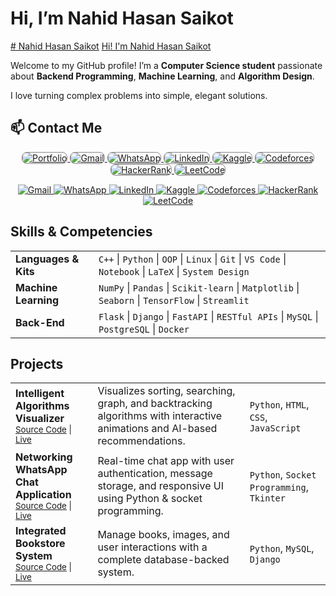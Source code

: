 # Hi, I’m Nahid Hasan Saikot
<a href="nahiiiiid.github.io"># Nahid Hasan Saikot</a>
[Hi! I'm Nahid Hasan Saikot](https://nahiiiiid.github.io)





Welcome to my GitHub profile! I’m a **Computer Science student** passionate about **Backend Programming**, **Machine Learning**, and **Algorithm Design**.  

I love turning complex problems into simple, elegant solutions.


## 📫 Contact Me

<p align="center">
  <!-- Personal Portfolio Website -->
  <a href="https://nahiiiiid.github.io" target="_blank">
    <img src="https://img.shields.io/badge/-?style=for-the-badge&logo=google-chrome&logoColor=black&color=ffffff00&labelColor=ffffff00" alt="Portfolio" style="border:1px solid #888; border-radius:8px;"/>
  </a>

  <!-- Gmail -->
  <a href="mailto:nahid@example.com" target="_blank">
    <img src="https://img.shields.io/badge/-?style=for-the-badge&logo=gmail&logoColor=EA4335&color=ffffff00&labelColor=ffffff00" alt="Gmail" style="border:1px solid #888; border-radius:8px;"/>
  </a>

  <!-- WhatsApp -->
  <a href="https://wa.me/8801XXXXXXXXX" target="_blank">
    <img src="https://img.shields.io/badge/-?style=for-the-badge&logo=whatsapp&logoColor=25D366&color=ffffff00&labelColor=ffffff00" alt="WhatsApp" style="border:1px solid #888; border-radius:8px;"/>
  </a>

  <!-- LinkedIn -->
  <a href="https://www.linkedin.com/in/nahidhasansaikot/" target="_blank">
    <img src="https://img.shields.io/badge/-?style=for-the-badge&logo=linkedin&logoColor=0A66C2&color=ffffff00&labelColor=ffffff00" alt="LinkedIn" style="border:1px solid #888; border-radius:8px;"/>
  </a>

  <!-- Kaggle -->
  <a href="https://www.kaggle.com/nahidhasansaikot" target="_blank">
    <img src="https://img.shields.io/badge/-?style=for-the-badge&logo=kaggle&logoColor=20BEFF&color=ffffff00&labelColor=ffffff00" alt="Kaggle" style="border:1px solid #888; border-radius:8px;"/>
  </a>

  <!-- Codeforces -->
  <a href="https://codeforces.com/profile/nahiiiiid" target="_blank">
    <img src="https://img.shields.io/badge/-?style=for-the-badge&logo=codeforces&logoColor=1F8ACB&color=ffffff00&labelColor=ffffff00" alt="Codeforces" style="border:1px solid #888; border-radius:8px;"/>
  </a>

  <!-- HackerRank -->
  <a href="https://www.hackerrank.com/nahidhasansaikot" target="_blank">
    <img src="https://img.shields.io/badge/-?style=for-the-badge&logo=hackerrank&logoColor=2EC866&color=ffffff00&labelColor=ffffff00" alt="HackerRank" style="border:1px solid #888; border-radius:8px;"/>
  </a>

  <!-- LeetCode -->
  <a href="https://leetcode.com/nahiiiiid/" target="_blank">
    <img src="https://img.shields.io/badge/-?style=for-the-badge&logo=leetcode&logoColor=F79F1F&color=ffffff00&labelColor=ffffff00" alt="LeetCode" style="border:1px solid #888; border-radius:8px;"/>
  </a>
</p>





<p align="center">
  <a href="mailto:nahid@example.com" target="blank">
    <img src="https://img.shields.io/badge/-Gmail-0d1117?style=for-the-badge&logo=gmail&logoColor=EA4335" alt="Gmail"/>
  </a>
  <a href="https://wa.me/8801XXXXXXXXX" target="blank">
    <img src="https://img.shields.io/badge/-WhatsApp-0d1117?style=for-the-badge&logo=whatsapp&logoColor=25D366" alt="WhatsApp"/>
  </a>
  <a href="https://www.linkedin.com/in/nahidhasansaikot/" target="_blank">
    <img src="https://img.shields.io/badge/-LinkedIn-0d1117?style=for-the-badge&logo=linkedin&logoColor=0A66C2" alt="LinkedIn"/>
  </a>
  <a href="https://www.kaggle.com/nahidhasansaikot" target="_blank">
    <img src="https://img.shields.io/badge/-Kaggle-0d1117?style=for-the-badge&logo=kaggle&logoColor=20BEFF" alt="Kaggle"/>
  </a>
  <a href="https://codeforces.com/profile/nahiiiiid" target="_blank">
    <img src="https://img.shields.io/badge/-Codeforces-0d1117?style=for-the-badge&logo=codeforces&logoColor=1F8ACB" alt="Codeforces"/>
  </a>
  <a href="https://www.hackerrank.com/nahidhasansaikot" target="_blank">
    <img src="https://img.shields.io/badge/-HackerRank-0d1117?style=for-the-badge&logo=hackerrank&logoColor=2EC866" alt="HackerRank"/>
  </a>
  <a href="https://leetcode.com/nahiiiiid/" target="_blank">
    <img src="https://img.shields.io/badge/-LeetCode-0d1117?style=for-the-badge&logo=leetcode&logoColor=F79F1F" alt="LeetCode"/>
  </a>
</p>


## Skills & Competencies
<table>
  <tr>
    <td><b>Languages & Kits</b></td>
    <td>
      <code>C++</code> | <code>Python</code> | <code>OOP</code> | <code>Linux</code> | 
      <code>Git</code> | <code>VS Code</code> | <code>Notebook</code> | <code>LaTeX</code> | 
      <code>System Design</code>
    </td>
  </tr>
  <tr>
    <td><b>Machine Learning</b></td>
    <td>
      <code>NumPy</code> | <code>Pandas</code> | <code>Scikit-learn</code> | <code>Matplotlib</code> | 
      <code>Seaborn</code> | <code>TensorFlow</code> | <code>Streamlit</code>
    </td>
  </tr>
  <tr>
    <td><b>Back-End</b></td>
    <td>
      <code>Flask</code> | <code>Django</code> | <code>FastAPI</code> | <code>RESTful APIs</code> | 
      <code>MySQL</code> | <code>PostgreSQL</code> | <code>Docker</code>
    </td>
  </tr>
</table>



## Projects

<table>
  <tr>
    <td>
      <b>Intelligent Algorithms Visualizer</b><br>
      <small>
        <a href="https://github.com/nahiiiiid/intelligent-algorithms-visualizer">Source Code</a> | 
        <a href="#">Live</a>
      </small>
    </td>
    <td>Visualizes sorting, searching, graph, and backtracking algorithms with interactive animations and AI-based recommendations.</td>
    <td><code>Python</code>, <code>HTML</code>, <code>CSS</code>, <code>JavaScript</code></td>
  </tr>
  <tr>
    <td>
      <b>Networking WhatsApp Chat Application</b><br>
      <small>
        <a href="https://github.com/nahiiiiid/networking-chat-app">Source Code</a> | 
        <a href="#">Live</a>
      </small>
    </td>
    <td>Real-time chat app with user authentication, message storage, and responsive UI using Python & socket programming.</td>
    <td><code>Python</code>, <code>Socket Programming</code>, <code>Tkinter</code></td>
  </tr>
  <tr>
    <td>
      <b>Integrated Bookstore System</b><br>
      <small>
        <a href="https://github.com/nahiiiiid/read-relax-bookstore">Source Code</a> | 
        <a href="#">Live</a>
      </small>
    </td>
    <td>Manage books, images, and user interactions with a complete database-backed system.</td>
    <td><code>Python</code>, <code>MySQL</code>, <code>Django</code></td>
  </tr>
</table>













